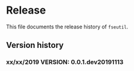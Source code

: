 # Release

This file documents the release history of `fseutil`.

## Version history

### xx/xx/2019 VERSION: 0.0.1.dev20191113
